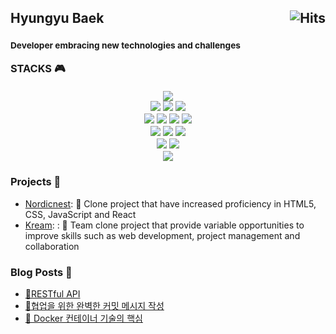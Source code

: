<h2>
  Hyungyu Baek
  <a href="https://hits.sh/github.com/sambeak/"><img alt="Hits" src="https://hits.sh/github.com/silentsoft.svg?view=today-total&logo=github" align="right"/></a>
</h2>
<h3>
  <sup>
    <h4>Developer embracing new technologies and challenges</h4>
  </sup>
    STACKS 🎮 <br><br>
    <center>
  <!-- <a href="https://hyungyu.me"><img src="https://img.shields.io/badge/Resume-A593E0?style=flat-square&logo=notion&logoColor=white"/></a> -->
  <a href="https://sambeak.github.io"><img src="https://img.shields.io/badge/Blog-9BABB8?style=flat-square&logo=blogger&logoColor=white"/></a><br>
  <a href="#"><img src="https://img.shields.io/badge/Html5-EEE3CB?style=flat&logo=html5&logoColor=E34F26"/></a>
  <a href="#"><img src="https://img.shields.io/badge/Css3-D7C0AE?style=flat&logo=css3&logoColor=1572B6"/></a>
  <a href="#"><img src="https://img.shields.io/badge/Sass-884A39?style=flat&logo=Sass&logoColor=CC6699"/></a><br>
  <a href="#"><img src="https://img.shields.io/badge/JavaScript-C38154?style=flat&logo=javascript&logoColor=F7DF1E"/></a>
  <a href="#"><img src="https://img.shields.io/badge/Jquery-CDC2AE?style=flat&logo=jquery&logoColor=0769AD"/></a>
  <a href="#"><img src="https://img.shields.io/badge/React-E53A40?style=flat&logo=react&logoColor=61DAFB"/></a>
  <a href="#"><img src="https://img.shields.io/badge/ReactRouter-D8C4B6?style=flat&logo=reactrouter&logoColor=CA4245"/></a><br>
  <a href="#"><img src="https://img.shields.io/badge/Mysql-FFFFF3?style=flat&logo=mysql&logoColor=4479A1"/></a>
  <a href="#"><img src="https://img.shields.io/badge/Python-FFC26F?style=flat&logo=python&logoColor=3776AB"/></a>
  <a href="#"><img src="https://img.shields.io/badge/Flask-F68657?style=flat&logo=flask&logoColor=000000"/></a><br>
  <a href="#"><img src="https://img.shields.io/badge/Git-C2DEDC?style=flat&logo=git&logoColor=F05032"/></a>
  <a href="#"><img src="https://img.shields.io/badge/Github-ECE5C7?style=flat&logo=github&logoColor=181717"/></a><br>
  <a href="#"><img src="https://img.shields.io/badge/Apachetomcat-D1B6E1?style=flat&logo=apachetomcat&logoColor=0769AD"/></a>
    </center>
</h3>

<!-- ### Curriculum Vitae 📭
- [HyunGyu](https://hyungyu.me): 🎫 -->

### Projects 💼
- [Nordicnest](https://github.com/sambeak/nordicnest_react): 📄 Clone project that have increased proficiency in HTML5, CSS, JavaScript and React
- [Kream](https://github.com/sambeak/kream_react): : 📄 Team clone project that provide variable opportunities to improve skills such as web development, project management and collaboration


### Blog Posts 📜
- [🏰RESTful API](https://sambeak.github.io/posts/restful-api/)
- [🤝협업을 위한 완벽한 커밋 메시지 작성](https://sambeak.github.io/posts/commit/)
- [🚢 Docker 컨테이너 기술의 핵심](https://sambeak.github.io/posts/docker/)
